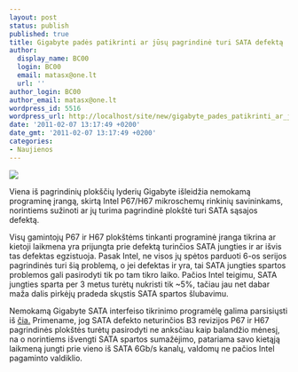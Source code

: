 ```yaml
---
layout: post
status: publish
published: true
title: Gigabyte padės patikrinti ar jūsų pagrindinė turi SATA defektą
author:
  display_name: BC00
  login: BC00
  email: matasx@one.lt
  url: ''
author_login: BC00
author_email: matasx@one.lt
wordpress_id: 5516
wordpress_url: http://localhost/site/new/gigabyte_pades_patikrinti_ar_jusu_intel_6os_serijos_pagrindine_turi_sata_defekta/
date: '2011-02-07 13:17:49 +0200'
date_gmt: '2011-02-07 13:17:49 +0200'
categories:
- Naujienos
---
```

<div class="imgright"><img src="http://technews.lt/upload/155c.jpg"  /></div>
<p>Viena iš pagrindinių plokščių lyderių Gigabyte išleidžia nemokamą programinę įrangą, skirtą Intel P67/H67 mikroschemų rinkinių savininkams, norintiems sužinoti ar jų turima pagrindinė plokštė turi SATA sąsajos defektą.</p>
<p>Visų gamintojų P67 ir H67 plokštėms tinkanti programinė įranga tikrina ar kietoji laikmena yra prijungta prie defektą turinčios SATA jungties ir ar išvis tas defektas egzistuoja. Pasak Intel, ne visos jų spėtos parduoti 6-os serijos pagrindinės turi šią problemą, o jei defektas ir yra, tai SATA jungties spartos problemos gali pasirodyti tik po tam tikro laiko. Pačios Intel teigimu, SATA jungties sparta per 3 metus turėtų nukristi tik ~5%, tačiau jau net dabar maža dalis pirkėjų pradeda skųstis SATA spartos šlubavimu.</p>
<p>Nemokamą Gigabyte SATA interfeiso tikrinimo programėlę galima parsisiųsti iš <a class="ns" href="http://www.gigabyte.com/support-downloads/utility.aspx?cg=2">čia.</a> Primename, jog SATA defekto neturinčios B3 revizijos P67 ir H67 pagrindinės plokštės turėtų pasirodyti ne anksčiau kaip balandžio mėnesį,  na o norintiems išvengti SATA spartos sumažėjimo, patariama savo kietąją laikmeną jungti prie vieno iš SATA 6Gb/s kanalų, valdomų ne pačios Intel pagaminto valdiklio.</p>
